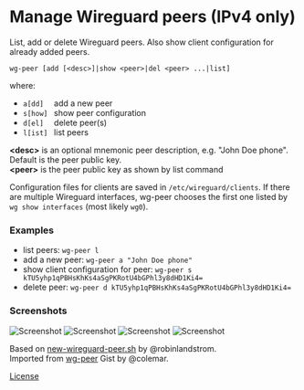# Manage Wireguard peers (IPv4 only)

List, add or delete Wireguard peers. Also show client configuration for already added peers.

```
wg-peer [add [<desc>]|show <peer>|del <peer> ...|list]
```

where:
- `a[dd]  ` add a new peer
- `s[how] ` show peer configuration
- `d[el]  ` delete peer(s)
- `l[ist] ` list peers

**\<desc\>** is an optional mnemonic peer description, e.g. "John Doe phone". Default is the peer public key.</br>
**\<peer\>** is the peer public key as shown by list command

Configuration files for clients are saved in `/etc/wireguard/clients`.
If there are multiple Wireguard interfaces, wg-peer chooses the first one listed by `wg show interfaces` (most likely `wg0`).

### Examples
- list peers: `wg-peer l`
- add a new peer: `wg-peer a "John Doe phone"`
- show client configuration for peer: `wg-peer s kTU5yhp1qPBHsKhKs4aSgPKRotU4bGPhl3y8dHD1Ki4=`
- delete peer: `wg-peer d kTU5yhp1qPBHsKhKs4aSgPKRotU4bGPhl3y8dHD1Ki4=`

### Screenshots
![Screenshot](https://images2.imgbox.com/52/1a/1bnOBlaj_o.png)
![Screenshot](https://images2.imgbox.com/0f/0a/DbVVJ3sY_o.jpg)
![Screenshot](https://images2.imgbox.com/87/04/eM1axzxl_o.png)
![Screenshot](https://images2.imgbox.com/ec/68/56dASc2J_o.png)

Based on [new-wireguard-peer.sh](https://gist.github.com/robinlandstrom/b111240cd74ecab4d358f28b2d4fd8de) by @robinlandstrom. <br/>
Imported from [wg-peer](https://gist.github.com/colemar/030fe6eef8f01858052dc6c29c8cc022) Gist by @colemar.

[License](https://creativecommons.org/publicdomain/zero/1.0/)
